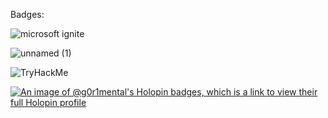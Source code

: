 Badges:
  

![microsoft ignite](https://user-images.githubusercontent.com/81675662/225537302-ccf47f44-3194-40ec-a03b-3aebfd891070.png)




![unnamed (1)](https://user-images.githubusercontent.com/81675662/225535180-7d8a9e2f-8371-4f28-abe1-b15429a0d095.png)


<img src="https://tryhackme-badges.s3.amazonaws.com/g0r1mental.png" alt="TryHackMe">

[![An image of @g0r1mental's Holopin badges, which is a link to view their full Holopin profile](https://holopin.me/g0r1mental)](https://holopin.io/@g0r1mental)
